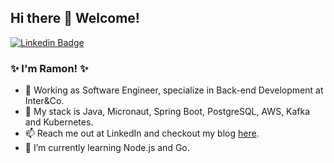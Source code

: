 ## Hi there 👋  Welcome!

[![Linkedin Badge](https://img.shields.io/badge/-LinkedIn-blue?style=flat-square&logo=Linkedin&logoColor=white&link=https://www.linkedin.com/in/ramoncunha/)](https://www.linkedin.com/in/ramoncunha/)

### ✨ I'm Ramon! ✨

- 💼 Working as Software Engineer, specialize in Back-end Development at Inter&Co.
- 🚀 My stack is Java, Micronaut, Spring Boot, PostgreSQL, AWS, Kafka and Kubernetes.
- 📫 Reach me out at LinkedIn and checkout my blog [here](https://ramoncunha.netlify.app/).
- 🌱 I’m currently learning Node.js and Go.
